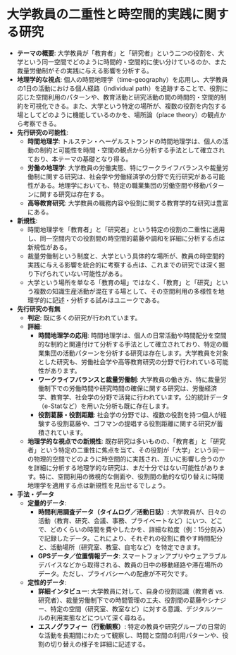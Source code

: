 # 大学教員の二重性と時空間的実践に関する研究

- **テーマの概要**: 大学教員が「教育者」と「研究者」という二つの役割を、大学という同一空間でどのように時間的・空間的に使い分けているのか、また裁量労働制がその実践に与える影響を分析する。
- **地理学的な視点**: 個人の時間地理学（time-geography）を応用し、大学教員の1日の活動における個人経路（individual path）を追跡することで、役割に応じた空間利用のパターンや、教育活動と研究活動の間の時間的・空間的制約を可視化できる。また、大学という特定の場所が、複数の役割を内包する場としてどのように機能しているのかを、場所論（place theory）の観点から考察できる。
- **先行研究の可能性**:
    - **時間地理学**: トルステン・ヘーゲルストランドの時間地理学は、個人の活動の制約と可能性を時間・空間の観点から分析する手法として確立されており、本テーマの基礎となり得る。
    - **労働の地理学**: 大学教員の労働実態、特にワークライフバランスや裁量労働制に関する研究は、社会学や労働経済学の分野で先行研究がある可能性がある。地理学においても、特定の職業集団の労働空間や移動パターンに関する研究は存在する。
    - **高等教育研究**: 大学教員の職務内容や役割に関する教育学的な研究は豊富にある。
- **新規性**:
    - 時間地理学を「教育者」と「研究者」という特定の役割の二重性に適用し、同一空間内での役割間の時空間的葛藤や調和を詳細に分析する点は新規性がある。
    - 裁量労働制という制度と、大学という具体的な場所が、教員の時空間的実践に与える影響を統合的に考察する点は、これまでの研究では深く掘り下げられていない可能性がある。
    - 大学という場所を単なる「教育の場」ではなく、「教育」と「研究」という複数の知識生産活動が混在する場として、その空間利用の多様性を地理学的に記述・分析する試みはユニークである。
- **先行研究の有無**
  - **判定**: 既に多くの研究が行われています。
  - **詳細**:
      - **時間地理学の応用**: 時間地理学は、個人の日常活動や時間配分を空間的な制約と関連付けて分析する手法として確立されており、特定の職業集団の活動パターンを分析する研究は存在します。大学教員を対象とした研究も、労働社会学や高等教育研究の分野で行われている可能性があります。
      - **ワークライフバランスと裁量労働制**: 大学教員の働き方、特に裁量労働制下での労働時間や研究時間の確保に関する研究は、労働経済学、教育学、社会学の分野で活発に行われています。公的統計データ（e-Statなど）を用いた分析も既に存在します。
      - **役割葛藤・役割距離**: 社会学の分野では、複数の役割を持つ個人が経験する役割葛藤や、ゴフマンの提唱する役割距離に関する研究が蓄積されています。
  - **地理学的な視点での新規性**: 既存研究は多いものの、「教育者」と「研究者」という特定の二重性に焦点を当て、その役割が「大学」という同一の物理的空間でどのように時空間的に実践され、互いに影響し合うのかを詳細に分析する地理学的な研究は、まだ十分ではない可能性があります。特に、空間利用の微視的な側面や、役割間の動的な切り替えに時間地理学を適用する点は新規性を見出せるでしょう。
- **手法・データ**
  - **定量的データ**:
      - **時間利用調査データ（タイムログ／活動日誌）**: 大学教員が、日々の活動（教育、研究、会議、事務、プライベートなど）にいつ、どこで、どのくらいの時間を費やしたかを、詳細な粒度（例：15分刻み）で記録したデータ。これにより、それぞれの役割に費やす時間配分と、活動場所（研究室、教室、自宅など）を特定できます。
      - **GPSデータ／位置情報データ**: スマートフォンアプリやウェアラブルデバイスなどから取得される、教員の日中の移動経路や滞在場所のデータ。ただし、プライバシーへの配慮が不可欠です。
  - **定性的データ**:
      - **詳細インタビュー**: 大学教員に対して、自身の役割認識（教育者 vs. 研究者）、裁量労働制下での時間管理の工夫、役割間の葛藤やシナジー、特定の空間（研究室、教室など）に対する意識、デジタルツールの利用実態などについて深く尋ねる。
      - **エスノグラフィー（行動観察）**: 特定の教員や研究グループの日常的な活動を長期間にわたって観察し、時間と空間の利用パターンや、役割の切り替えの様子を詳細に記述する。
